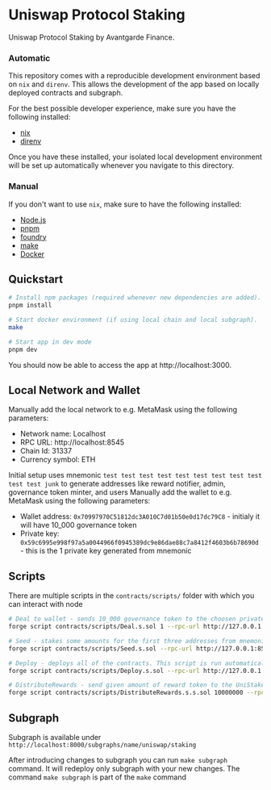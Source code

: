 # Uniswap Protocol Staking

Uniswap Protocol Staking by Avantgarde Finance.

### Automatic

This repository comes with a reproducible development environment based on `nix` and `direnv`. This allows the development of the app based on locally deployed contracts and subgraph.

For the best possible developer experience, make sure you have the following installed:

- [nix](https://nix.dev)
- [direnv](https://direnv.net)

Once you have these installed, your isolated local development environment will be set up automatically whenever you navigate to this directory.

### Manual

If you don't want to use `nix`, make sure to have the following installed:

- [Node.js](https://nodejs.org)
- [pnpm](https://pnpm.io)
- [foundry](https://github.com/foundry-rs/foundry)
- [make](https://www.gnu.org/software/make)
- [Docker](https://www.docker.com)

## Quickstart

```sh
# Install npm packages (required whenever new dependencies are added).
pnpm install

# Start docker environment (if using local chain and local subgraph).
make

# Start app in dev mode
pnpm dev
```

You should now be able to access the app at http://localhost:3000.

## Local Network and Wallet

Manually add the local network to e.g. MetaMask using the following parameters:

- Network name: Localhost
- RPC URL: http://localhost:8545
- Chain Id: 31337
- Currency symbol: ETH

Initial setup uses mnemonic `test test test test test test test test test test test junk` to generate addresses like reward notifier, admin, governance token minter, and users
Manually add the wallet to e.g. MetaMask using the following parameters:

- Wallet address: `0x70997970C51812dc3A010C7d01b50e0d17dc79C8` - initialy it will have 10_000 governance token
- Private key: `0x59c6995e998f97a5a0044966f0945389dc9e86dae88c7a8412f4603b6b78690d` - this is the 1 private key generated from mnemonic

## Scripts

There are multiple scripts in the `contracts/scripts/` folder with which you can interact with node

```sh
# Deal to wallet - sends 10_000 governance token to the choosen private key of the initial mnemonic. In this example we are sending it to the 1 private key. This script is run automatically by "make" command
forge script contracts/scripts/Deal.s.sol 1 --rpc-url http://127.0.0.1:8545 --broadcast --sig "run(uint32)"

# Seed - stakes some amounts for the first three addresses from mnemonic. This script is run automatically by "make" command
forge script contracts/scripts/Seed.s.sol --rpc-url http://127.0.0.1:8545 --broadcast

# Deploy - deploys all of the contracts. This script is run automatically by "make" command
forge script contracts/scripts/Deploy.s.sol --rpc-url http://127.0.0.1:8545 --broadcast

# DistributeRewards - send given amount of reward token to the UniStaker, and notify about the reward. In this example we send 10000000 wei of the rewards token. You would like to run this command to test rewards claiming
forge script contracts/scripts/DistributeRewards.s.s.sol 10000000 --rpc-url http://127.0.0.1:8545 --broadcast --sig "run(uint256)"
```

## Subgraph

Subgraph is available under `http://localhost:8000/subgraphs/name/uniswap/staking`

After introducing changes to subgraph you can run `make subgraph` command. It will redeploy only subgraph with your new changes. The command `make subgraph` is part of the `make` command
